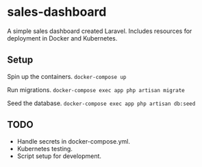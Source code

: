 # sales-dashboard
A simple sales dashboard created Laravel. Includes resources for deployment in Docker and Kubernetes.

## Setup
Spin up the containers.
`docker-compose up`

Run migrations.
`docker-compose exec app php artisan migrate`

Seed the database.
`docker-compose exec app php artisan db:seed`

## TODO
* Handle secrets in docker-compose.yml.
* Kubernetes testing.
* Script setup for development.
